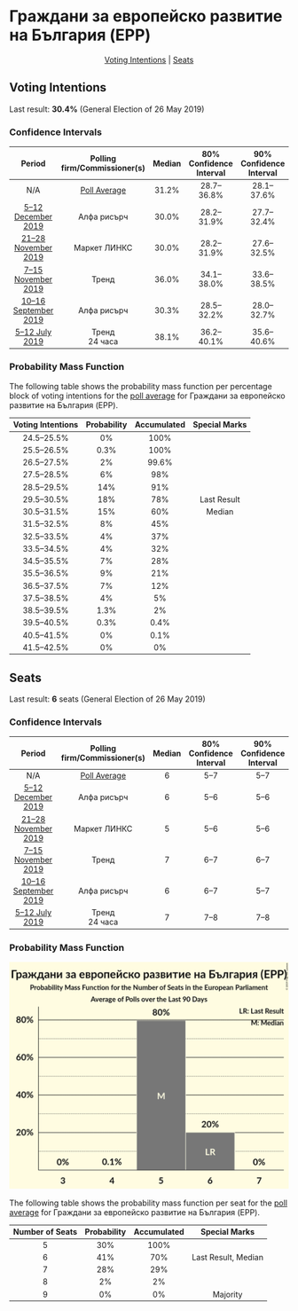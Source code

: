 # Граждани за европейско развитие на България (EPP)

<p align="center"><a href="#voting-intentions">Voting Intentions</a> | <a href="#seats">Seats</a></p>

## Voting Intentions

Last result: **30.4%** (General Election of 26 May 2019)

### Confidence Intervals

| Period     | Polling firm/Commissioner(s) | Median | 80% Confidence Interval | 90% Confidence Interval | 95% Confidence Interval | 99% Confidence Interval |
|:----------:|:----------------:|:-----------:|:-----------------------:|:-----------------------:|:-----------------------:|:-----------------------:|
| N/A | [Poll Average](average.html) | 31.2% | 28.7–36.8% | 28.1–37.6% | 27.6–38.2% | 26.7–39.3% |
| [5–12 December 2019](2019-12-12-Алфарисърч.html) | Алфа рисърч | 30.0% | 28.2–31.9% | 27.7–32.4% | 27.3–32.9% | 26.4–33.8% |
| [21–28 November 2019](2019-11-28-МаркетЛИНКС.html) | Маркет ЛИНКС | 30.0% | 28.2–31.9% | 27.6–32.5% | 27.2–33.0% | 26.4–33.9% |
| [7–15 November 2019](2019-11-15-Тренд.html) | Тренд | 36.0% | 34.1–38.0% | 33.6–38.5% | 33.1–39.0% | 32.2–40.0% |
| [10–16 September 2019](2019-09-16-Алфарисърч.html) | Алфа рисърч | 30.3% | 28.5–32.2% | 28.0–32.7% | 27.6–33.2% | 26.7–34.1% |
| [5–12 July 2019](2019-07-12-Тренд.html) | Тренд <br> 24 часа | 38.1% | 36.2–40.1% | 35.6–40.6% | 35.1–41.1% | 34.2–42.1% |

### Probability Mass Function

The following table shows the probability mass function per percentage block of voting intentions for the [poll average](average.html) for Граждани за европейско развитие на България (EPP).

| Voting Intentions | Probability | Accumulated | Special Marks |
|:-----------------:|:-----------:|:-----------:|:-------------:|
| 24.5–25.5% | 0% | 100% |  |
| 25.5–26.5% | 0.3% | 100% |  |
| 26.5–27.5% | 2% | 99.6% |  |
| 27.5–28.5% | 6% | 98% |  |
| 28.5–29.5% | 14% | 91% |  |
| 29.5–30.5% | 18% | 78% | Last Result |
| 30.5–31.5% | 15% | 60% | Median |
| 31.5–32.5% | 8% | 45% |  |
| 32.5–33.5% | 4% | 37% |  |
| 33.5–34.5% | 4% | 32% |  |
| 34.5–35.5% | 7% | 28% |  |
| 35.5–36.5% | 9% | 21% |  |
| 36.5–37.5% | 7% | 12% |  |
| 37.5–38.5% | 4% | 5% |  |
| 38.5–39.5% | 1.3% | 2% |  |
| 39.5–40.5% | 0.3% | 0.4% |  |
| 40.5–41.5% | 0% | 0.1% |  |
| 41.5–42.5% | 0% | 0% |  |


## Seats

Last result: **6** seats (General Election of 26 May 2019)

### Confidence Intervals

| Period     | Polling firm/Commissioner(s) | Median | 80% Confidence Interval | 90% Confidence Interval | 95% Confidence Interval | 99% Confidence Interval |
|:----------:|:----------------:|:------:|:-----------------------:|:-----------------------:|:-----------------------:|:-----------------------:|
| N/A | [Poll Average](average.html) | 6 | 5–7 | 5–7 | 5–7 | 5–8 |
| [5–12 December 2019](2019-12-12-Алфарисърч.html) | Алфа рисърч | 6 | 5–6 | 5–6 | 5–6 | 5–6 |
| [21–28 November 2019](2019-11-28-МаркетЛИНКС.html) | Маркет ЛИНКС | 5 | 5–6 | 5–6 | 5–6 | 5–6 |
| [7–15 November 2019](2019-11-15-Тренд.html) | Тренд | 7 | 6–7 | 6–7 | 6–8 | 6–8 |
| [10–16 September 2019](2019-09-16-Алфарисърч.html) | Алфа рисърч | 6 | 6–7 | 5–7 | 5–7 | 5–7 |
| [5–12 July 2019](2019-07-12-Тренд.html) | Тренд <br> 24 часа | 7 | 7–8 | 7–8 | 7–8 | 6–8 |

### Probability Mass Function

![Graph with seats probability mass function not yet produced](average-seats-pmf-гражданизаевропейскоразвитиенабългарияepp.png "Seats Probability Mass Function")

The following table shows the probability mass function per seat for the [poll average](average.html) for Граждани за европейско развитие на България (EPP).

| Number of Seats | Probability | Accumulated | Special Marks |
|:---------------:|:-----------:|:-----------:|:-------------:|
| 5 | 30% | 100% |  |
| 6 | 41% | 70% | Last Result, Median |
| 7 | 28% | 29% |  |
| 8 | 2% | 2% |  |
| 9 | 0% | 0% | Majority |


